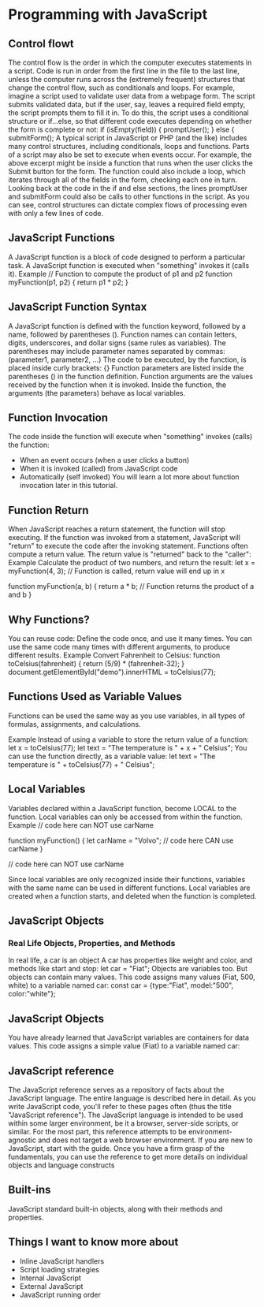 # **Programming with JavaScript**
## **Control flowt**
The control flow is the order in which the computer executes statements in a script.
Code is run in order from the first line in the file to the last line, unless the computer runs across the (extremely frequent) structures that change the control flow, such as conditionals and loops.
For example, imagine a script used to validate user data from a webpage form. The script submits validated data, but if the user, say, leaves a required field empty, the script prompts them to fill it in. To do this, the script uses a conditional structure or if...else, so that different code executes depending on whether the form is complete or not: if (isEmpty(field)) { promptUser(); } else { submitForm();
A typical script in JavaScript or PHP (and the like) includes many control structures, including conditionals, loops and functions. Parts of a script may also be set to execute when events occur.
For example, the above excerpt might be inside a function that runs when the user clicks the Submit button for the form. The function could also include a loop, which iterates through all of the fields in the form, checking each one in turn. Looking back at the code in the if and else sections, the lines promptUser and submitForm could also be calls to other functions in the script. As you can see, control structures can dictate complex flows of processing even with only a few lines of code.
 
## **JavaScript Functions**
A JavaScript function is a block of code designed to perform a particular task.
A JavaScript function is executed when "something" invokes it (calls it). 
Example 
// Function to compute the product of p1 and p2
function myFunction(p1, p2) {
  return p1 * p2;
}

## **JavaScript Function Syntax**
A JavaScript function is defined with the function keyword, followed by a name, followed by parentheses ().
Function names can contain letters, digits, underscores, and dollar signs (same rules as variables).
The parentheses may include parameter names separated by commas:
(parameter1, parameter2, ...)
The code to be executed, by the function, is placed inside curly brackets: {}
Function parameters are listed inside the parentheses () in the function definition.
Function arguments are the values received by the function when it is invoked.
Inside the function, the arguments (the parameters) behave as local variables.

## **Function Invocation**
The code inside the function will execute when "something" invokes (calls) the function:
- When an event occurs (when a user clicks a button)
- When it is invoked (called) from JavaScript code
- Automatically (self invoked)
You will learn a lot more about function invocation later in this tutorial.

## **Function Return**
When JavaScript reaches a return statement, the function will stop executing.
If the function was invoked from a statement, JavaScript will "return" to execute the code after the invoking statement.
Functions often compute a return value. The return value is "returned" back to the "caller":
Example Calculate the product of two numbers, and return the result:
let x = myFunction(4, 3);   // Function is called, return value will end up in x

function myFunction(a, b) {
  return a * b;             // Function returns the product of a and b
}

## **Why Functions?**
You can reuse code: Define the code once, and use it many times.
You can use the same code many times with different arguments, to produce different results.
Example Convert Fahrenheit to Celsius: 
function toCelsius(fahrenheit) {
  return (5/9) * (fahrenheit-32);
}
document.getElementById("demo").innerHTML = toCelsius(77);

## **Functions Used as Variable Values**
Functions can be used the same way as you use variables, in all types of formulas, assignments, and calculations.

Example Instead of using a variable to store the return value of a function:
let x = toCelsius(77);
let text = "The temperature is " + x + " Celsius";
You can use the function directly, as a variable value:
let text = "The temperature is " + toCelsius(77) + " Celsius";

## **Local Variables**
Variables declared within a JavaScript function, become LOCAL to the function.
Local variables can only be accessed from within the function. Example
// code here can NOT use carName

function myFunction() {
  let carName = "Volvo";
  // code here CAN use carName
}

// code here can NOT use carName

Since local variables are only recognized inside their functions, variables with the same name can be used in different functions.
Local variables are created when a function starts, and deleted when the function is completed.

## **JavaScript Objects**
### Real Life Objects, Properties, and Methods
 In real life, a car is an object
A car has properties like weight and color, and methods like start and stop:
let car = "Fiat";
Objects are variables too. But objects can contain many values.
This code assigns many values (Fiat, 500, white) to a variable named car:
const car = {type:"Fiat", model:"500", color:"white"};

##  **JavaScript Objects**
You have already learned that JavaScript variables are containers for data values.
This code assigns a simple value (Fiat) to a variable named car:

## **JavaScript reference**    
The JavaScript reference serves as a repository of facts about the JavaScript language. The entire language is described here in detail. As you write JavaScript code, you'll refer to these pages often (thus the title "JavaScript reference").
The JavaScript language is intended to be used within some larger environment, be it a browser, server-side scripts, or similar. For the most part, this reference attempts to be environment-agnostic and does not target a web browser environment.
If you are new to JavaScript, start with the guide. Once you have a firm grasp of the fundamentals, you can use the reference to get more details on individual objects and language constructs
## **Built-ins**
JavaScript standard built-in objects, along with their methods and properties.

## **Things I want to know more about**
- Inline JavaScript handlers
- Script loading strategies
- Internal JavaScript
- External JavaScript
- JavaScript running order

